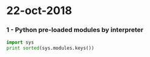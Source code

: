 # 22-oct-2018

### 1 - Python pre-loaded modules by interpreter

```python
import sys
print sorted(sys.modules.keys())
```

